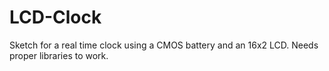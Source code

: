 # LCD-Clock
Sketch for a real time clock using a CMOS battery and an 16x2 LCD.
Needs proper libraries to work.
